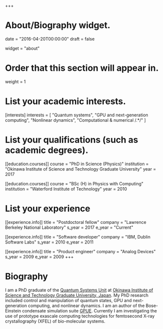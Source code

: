 +++
# About/Biography widget.

date = "2016-04-20T00:00:00"
draft = false

widget = "about"

# Order that this section will appear in.
weight = 1

# List your academic interests.
[interests]
  interests = [
    "Quantum systems",
    "GPU and next-generation computing",
    "Nonlinear dynamics",
    "Computational & numerical /.*/"
  ]

# List your qualifications (such as academic degrees).
[[education.courses]]
  course = "PhD in Science (Physics)"
  institution = "Okinawa Institute of Science and Technology Graduate University"
  year = 2017

[[education.courses]]
  course = "BSc (H) in Physics with Computing"
  institution = "Waterford Institute of Technology"
  year = 2010

# List your experience
[[experience.info]]
  title = "Postdoctoral fellow"
  company = "Lawrence Berkeley National Laboratory"
  s_year = 2017
  e_year = "Current"


[[experience.info]]
  title = "Software developer"
  company = "IBM, Dublin Software Labs"
  s_year = 2010
  e_year = 2011

[[experience.info]]
  title = "Product engineer"
  company = "Analog Devices"
  s_year = 2009
  e_year = 2009
+++

# Biography

I am a PhD graduate of the [Quantum Systems Unit](https://groups.oist.jp/qsu) at [Okinawa Institute of Science and Technology Graduate University, Japan](https://oist.jp). My PhD research included control and manipulation of quantum states, GPU and next-generation computing, and nonlinear dynamics. I am an author of the Bose-Einstein condensate simulation suite [GPUE](https://github.com/gpue-group/GPUE). Currently I am investigating the use of prototype exascale computing technologies for femtosecond X-ray crystallography (XFEL) of bio-molecular systems.
